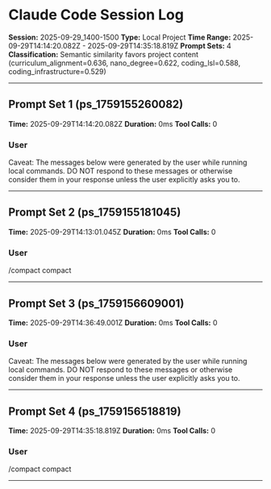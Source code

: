 # Claude Code Session Log

**Session:** 2025-09-29_1400-1500
**Type:** Local Project
**Time Range:** 2025-09-29T14:14:20.082Z - 2025-09-29T14:35:18.819Z
**Prompt Sets:** 4
**Classification:** Semantic similarity favors project content (curriculum_alignment=0.636, nano_degree=0.622, coding_lsl=0.588, coding_infrastructure=0.529)

---

<a name="ps_1759155260082"></a>
## Prompt Set 1 (ps_1759155260082)

**Time:** 2025-09-29T14:14:20.082Z
**Duration:** 0ms
**Tool Calls:** 0

### User

Caveat: The messages below were generated by the user while running local commands. DO NOT respond to these messages or otherwise consider them in your response unless the user explicitly asks you to.

---

<a name="ps_1759155181045"></a>
## Prompt Set 2 (ps_1759155181045)

**Time:** 2025-09-29T14:13:01.045Z
**Duration:** 0ms
**Tool Calls:** 0

### User

<command-name>/compact</command-name>
            <command-message>compact</command-message>
            <command-args></command-args>

---

<a name="ps_1759156609001"></a>
## Prompt Set 3 (ps_1759156609001)

**Time:** 2025-09-29T14:36:49.001Z
**Duration:** 0ms
**Tool Calls:** 0

### User

Caveat: The messages below were generated by the user while running local commands. DO NOT respond to these messages or otherwise consider them in your response unless the user explicitly asks you to.

---

<a name="ps_1759156518819"></a>
## Prompt Set 4 (ps_1759156518819)

**Time:** 2025-09-29T14:35:18.819Z
**Duration:** 0ms
**Tool Calls:** 0

### User

<command-name>/compact</command-name>
            <command-message>compact</command-message>
            <command-args></command-args>

---

